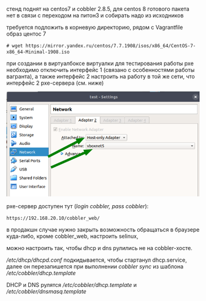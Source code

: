 стенд поднят на centos7  и cobbler 2.8.5, для centos 8 готового пакета нет в связи с переходом на питон3 и собирать надо из исходников

требуется подложить в корневую директорию, рядом с Vagrantfile образ центос 7

    # wget https://mirror.yandex.ru/centos/7.7.1908/isos/x86_64/CentOS-7-x86_64-Minimal-1908.iso

при создании в виртуалбоксе виртуалки для тестирования работы pxe необходимо отключить интерфейс 1 (связано с особенностями работы вагранта), а также интерфейс 2 настроить на работу в той же сети, что интерфейс 2 pxe-сервера (см. ниже)


![](pics/01.png)


pxe-сервер доступен тут (_login cobbler, pass cobbler_):

    https://192.168.20.10/cobbler_web/
    

в продакшн случае нужно закрыть возможность обращаться в браузере куда-либо, кроме  cobbler_web, настроить selinux, 

можно настроить так, чтобы dhcp и dns рулились не на cobbler-хосте.

_/etc/dhcp/dhcpd.conf_ подкидывается, чтобы стартанул dhcp.service, далее он перезапишется при выполнении _cobbler sync_ из шаблона _/etc/cobbler/dhcp.template_

DHCP и DNS рулятся _/etc/cobbler/dhcp.template_ и _/etc/cobbler/dnsmasq.template_

